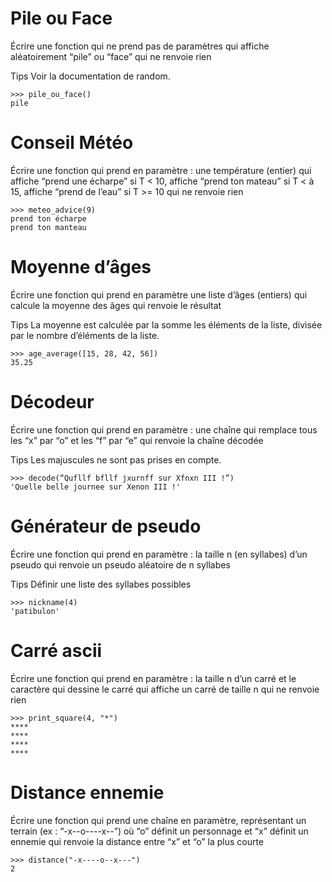 # Pile ou Face
Écrire une fonction 
    qui ne prend pas de paramètres
    qui affiche aléatoirement “pile” ou “face” 
    qui ne renvoie rien

Tips
Voir la documentation de random.

```
>>> pile_ou_face()
pile
```

# Conseil Météo
Écrire une fonction 
    qui prend en paramètre :
    une température (entier)
    qui affiche “prend une écharpe” si  T < 10,
        affiche “prend ton mateau” si T < à 15, 
        affiche “prend de l’eau” si T >= 10
    qui ne renvoie rien

```
>>> meteo_advice(9)
prend ton écharpe
prend ton manteau
```

# Moyenne d’âges
Écrire une fonction 
    qui prend en paramètre une liste d’âges (entiers)
    qui calcule la moyenne des âges
    qui renvoie le résultat

Tips
La moyenne est calculée par la somme les éléments de la liste, divisée par le nombre d’éléments de la liste.

```
>>> age_average([15, 28, 42, 56])
35.25
```

# Décodeur
Écrire une fonction 
    qui prend en paramètre : une chaîne
    qui remplace tous les “x” par “o” et les “f” par “e”
    qui renvoie la chaîne décodée

Tips
Les majuscules ne sont pas prises en compte.

```
>>> decode(“Qufllf bfllf jxurnff sur Xfnxn III !”)
'Quelle belle journee sur Xenon III !'
```

# Générateur de pseudo
Écrire une fonction 
    qui prend en paramètre : la taille n (en syllabes) d’un pseudo
    qui renvoie un pseudo aléatoire de n syllabes
	
Tips
Définir une liste des syllabes possibles

```
>>> nickname(4)
'patibulon'
```

# Carré ascii
Écrire une fonction 
    qui prend en paramètre : la taille n d’un carré et le caractère qui dessine le carré
    qui affiche un carré de taille n
    qui ne renvoie rien

```
>>> print_square(4, "*")
****
****
****
****
```

# Distance ennemie
Écrire une fonction 
    qui prend une chaîne en paramètre, représentant un terrain (ex : “-x--o----x--”)
        où “o” définit un personnage
        et “x” définit un ennemie
    qui renvoie la distance entre “x” et “o” la plus courte

```
>>> distance("-x----o--x---")
2
```
